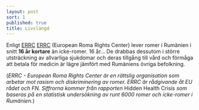 ```yaml
---
layout: post
sort: 1
published: true
title: Livslängd
---
```



Enligt [ERRC](http://www.errc.org/cms/upload/file/hidden-health-crisis-31-october-2013.pdf "ERRC - Hidden Health Crisis s.5") [ERRC](http://www.errc.org/cms/upload/file/hidden-health-crisis-31-october-2013.pdf) (European Roma Rights Center) lever romer i Rumänien i snitt **16 år kortare** än icke-romer. 16 år... De drabbas dessutom i större utsträckning av allvarliga sjukdomar och deras tillgång till vård och förmåga att betala för medicin är lägre jämfört med Rumäniens övriga befolkning.

(_ERRC - European Roma Rights Center är en rättslig organisation som arbetar mot rasism och diskriminering av romer. ERRC är rådgivande åt EU rådet och FN. Siffrorna kommer från rapporten_ Hidden Health Crisis _som baseras på en statistisk undersökning av runt 6000 romer och icke-romer i Rumänien._)

